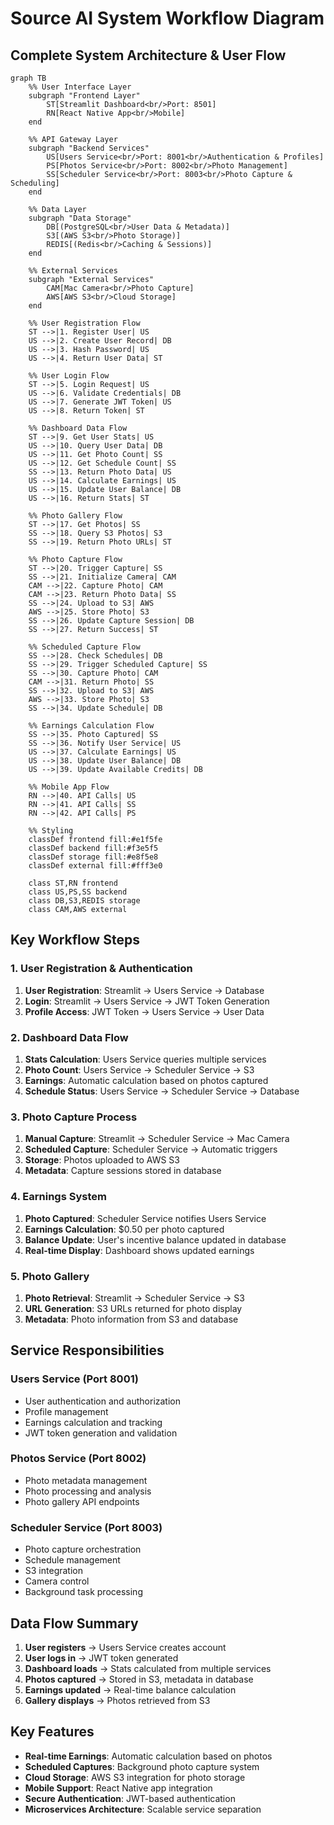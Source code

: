 # Source AI System Workflow Diagram

## Complete System Architecture & User Flow

```mermaid
graph TB
    %% User Interface Layer
    subgraph "Frontend Layer"
        ST[Streamlit Dashboard<br/>Port: 8501]
        RN[React Native App<br/>Mobile]
    end
    
    %% API Gateway Layer
    subgraph "Backend Services"
        US[Users Service<br/>Port: 8001<br/>Authentication & Profiles]
        PS[Photos Service<br/>Port: 8002<br/>Photo Management]
        SS[Scheduler Service<br/>Port: 8003<br/>Photo Capture & Scheduling]
    end
    
    %% Data Layer
    subgraph "Data Storage"
        DB[(PostgreSQL<br/>User Data & Metadata)]
        S3[(AWS S3<br/>Photo Storage)]
        REDIS[(Redis<br/>Caching & Sessions)]
    end
    
    %% External Services
    subgraph "External Services"
        CAM[Mac Camera<br/>Photo Capture]
        AWS[AWS S3<br/>Cloud Storage]
    end
    
    %% User Registration Flow
    ST -->|1. Register User| US
    US -->|2. Create User Record| DB
    US -->|3. Hash Password| US
    US -->|4. Return User Data| ST
    
    %% User Login Flow
    ST -->|5. Login Request| US
    US -->|6. Validate Credentials| DB
    US -->|7. Generate JWT Token| US
    US -->|8. Return Token| ST
    
    %% Dashboard Data Flow
    ST -->|9. Get User Stats| US
    US -->|10. Query User Data| DB
    US -->|11. Get Photo Count| SS
    US -->|12. Get Schedule Count| SS
    SS -->|13. Return Photo Data| US
    US -->|14. Calculate Earnings| US
    US -->|15. Update User Balance| DB
    US -->|16. Return Stats| ST
    
    %% Photo Gallery Flow
    ST -->|17. Get Photos| SS
    SS -->|18. Query S3 Photos| S3
    SS -->|19. Return Photo URLs| ST
    
    %% Photo Capture Flow
    ST -->|20. Trigger Capture| SS
    SS -->|21. Initialize Camera| CAM
    CAM -->|22. Capture Photo| CAM
    CAM -->|23. Return Photo Data| SS
    SS -->|24. Upload to S3| AWS
    AWS -->|25. Store Photo| S3
    SS -->|26. Update Capture Session| DB
    SS -->|27. Return Success| ST
    
    %% Scheduled Capture Flow
    SS -->|28. Check Schedules| DB
    SS -->|29. Trigger Scheduled Capture| SS
    SS -->|30. Capture Photo| CAM
    CAM -->|31. Return Photo| SS
    SS -->|32. Upload to S3| AWS
    AWS -->|33. Store Photo| S3
    SS -->|34. Update Schedule| DB
    
    %% Earnings Calculation Flow
    SS -->|35. Photo Captured| SS
    SS -->|36. Notify User Service| US
    US -->|37. Calculate Earnings| US
    US -->|38. Update User Balance| DB
    US -->|39. Update Available Credits| DB
    
    %% Mobile App Flow
    RN -->|40. API Calls| US
    RN -->|41. API Calls| SS
    RN -->|42. API Calls| PS
    
    %% Styling
    classDef frontend fill:#e1f5fe
    classDef backend fill:#f3e5f5
    classDef storage fill:#e8f5e8
    classDef external fill:#fff3e0
    
    class ST,RN frontend
    class US,PS,SS backend
    class DB,S3,REDIS storage
    class CAM,AWS external
```

## Key Workflow Steps

### 1. User Registration & Authentication
1. **User Registration**: Streamlit → Users Service → Database
2. **Login**: Streamlit → Users Service → JWT Token Generation
3. **Profile Access**: JWT Token → Users Service → User Data

### 2. Dashboard Data Flow
1. **Stats Calculation**: Users Service queries multiple services
2. **Photo Count**: Users Service → Scheduler Service → S3
3. **Earnings**: Automatic calculation based on photos captured
4. **Schedule Status**: Users Service → Scheduler Service → Database

### 3. Photo Capture Process
1. **Manual Capture**: Streamlit → Scheduler Service → Mac Camera
2. **Scheduled Capture**: Scheduler Service → Automatic triggers
3. **Storage**: Photos uploaded to AWS S3
4. **Metadata**: Capture sessions stored in database

### 4. Earnings System
1. **Photo Captured**: Scheduler Service notifies Users Service
2. **Earnings Calculation**: $0.50 per photo captured
3. **Balance Update**: User's incentive balance updated in database
4. **Real-time Display**: Dashboard shows updated earnings

### 5. Photo Gallery
1. **Photo Retrieval**: Streamlit → Scheduler Service → S3
2. **URL Generation**: S3 URLs returned for photo display
3. **Metadata**: Photo information from S3 and database

## Service Responsibilities

### Users Service (Port 8001)
- User authentication and authorization
- Profile management
- Earnings calculation and tracking
- JWT token generation and validation

### Photos Service (Port 8002)
- Photo metadata management
- Photo processing and analysis
- Photo gallery API endpoints

### Scheduler Service (Port 8003)
- Photo capture orchestration
- Schedule management
- S3 integration
- Camera control
- Background task processing

## Data Flow Summary

1. **User registers** → Users Service creates account
2. **User logs in** → JWT token generated
3. **Dashboard loads** → Stats calculated from multiple services
4. **Photos captured** → Stored in S3, metadata in database
5. **Earnings updated** → Real-time balance calculation
6. **Gallery displays** → Photos retrieved from S3

## Key Features

- **Real-time Earnings**: Automatic calculation based on photos
- **Scheduled Captures**: Background photo capture system
- **Cloud Storage**: AWS S3 integration for photo storage
- **Mobile Support**: React Native app integration
- **Secure Authentication**: JWT-based authentication
- **Microservices Architecture**: Scalable service separation
